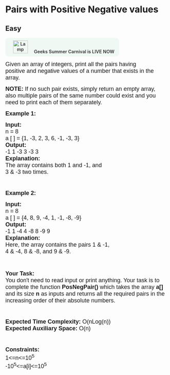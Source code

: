 # Pairs with Positive Negative values
## Easy 
<div class="problem-statement">
                <p><a onclick="gtagHelperFunction('clickopen','salesevent_gsc_problemspage_promobanner')" href="https://practice.geeksforgeeks.org/summer-carnival-2022?utm_source=practiceproblems&amp;utm_medium=problemspromobanner&amp;utm_campaign=gsc22" target="_blank"></a></p><div style="margin: 14px 0px !important;" class="row"><a onclick="gtagHelperFunction('clickopen','salesevent_gsc_problemspage_promobanner')" href="https://practice.geeksforgeeks.org/summer-carnival-2022?utm_source=practiceproblems&amp;utm_medium=problemspromobanner&amp;utm_campaign=gsc22" target="_blank">             <div class="col-md-12" style="cursor:pointer;background: #EFF8F3 0% 0% no-repeat padding-box; display: flex; align-items: center; position:                 relative; padding: 1.5%; border-radius: 10px; display: inline-block; text-align: center; font-weight: 600; color: #333"> <img src="https://media.geeksforgeeks.org/img-practice/gcs2022thumbnail-1649059370.png" alt="Lamp" width="46" height="40" style="background: transparent 0% 0% no-repeat padding-box;opacity: 1; margin: 0 16px;" class="img-responsive"> Geeks Summer Carnival is LIVE NOW &nbsp; <i class="fa fa-external-link" aria-hidden="true"></i> </div></a></div><p><span style="font-size:18px"><span style="font-family:arial,helvetica,sans-serif">Given an array of&nbsp;integers, print all the pairs having positive&nbsp;and negative values of a number that exists in the array.</span></span></p>

<p><span style="font-size:18px"><span style="font-family:arial,helvetica,sans-serif"><strong>NOTE:</strong> If&nbsp;no such pair exists, simply&nbsp;return an empty array, also multiple pairs of the same number could exist and&nbsp;you need to print each of them separately.</span></span></p>

<p><span style="font-size:18px"><span style="font-family:arial,helvetica,sans-serif"><strong>Example 1:</strong></span></span></p>

<pre><span style="font-size:18px"><span style="font-family:arial,helvetica,sans-serif"><strong>Input:</strong>
n = 8
a [ ] = {1, -3, 2, 3, 6, -1, -3, 3}
<strong>Output:</strong>
-1 1 -3 3 -3 3
<strong>Explanation:
</strong>The array contains both 1 and -1, and
3 &amp; -3 two times.</span></span>
</pre>

<p>&nbsp;</p>

<p><span style="font-size:18px"><span style="font-family:arial,helvetica,sans-serif"><strong>Example 2:</strong></span></span></p>

<pre><span style="font-size:18px"><span style="font-family:arial,helvetica,sans-serif"><strong>Input:</strong>
n = 8
a [ ] = {4, 8, 9, -4, 1, -1, -8, -9}
<strong>Output:</strong>
-1 1 -4 4 -8 8 -9 9
<strong>Explanation:
</strong>Here, the array contains the pairs 1 &amp; -1,
4 &amp; -4, 8 &amp; -8, and 9 &amp; -9.</span></span>
</pre>

<p><br>
<br>
<span style="font-size:18px"><span style="font-family:arial,helvetica,sans-serif"><strong>Your Task:&nbsp;&nbsp;</strong><br>
You don't need to read input or print anything. Your task is to complete the function&nbsp;<strong>PosNegPair()</strong>&nbsp;which takes the array <strong>a[]</strong> and its size <strong>n</strong><strong> </strong>as inputs and returns all the required pairs in the increasing order of their absolute numbers.</span></span></p>

<p>&nbsp;</p>

<p><span style="font-size:18px"><span style="font-family:arial,helvetica,sans-serif"><strong>Expected Time Complexity:</strong> O(nLog(n))<br>
<strong>Expected Auxiliary Space:</strong> O(n)</span></span></p>

<p>&nbsp;</p>

<p><span style="font-size:18px"><span style="font-family:arial,helvetica,sans-serif"><strong>Constraints:</strong><br>
1&lt;=n&lt;=10<sup>5</sup><br>
-10<sup>5</sup>&lt;=a[i]&lt;=10<sup>5</sup></span></span></p>
 <p></p>
            </div>